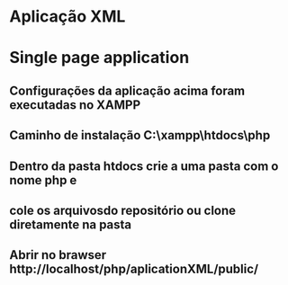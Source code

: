# Aplicação XML
# Single page application 
## Configurações da aplicação acima foram executadas no XAMPP
## Caminho de instalação C:\xampp\htdocs\php
## Dentro da pasta htdocs crie a uma pasta com o nome php e 
## cole os arquivosdo repositório ou clone diretamente na pasta
## Abrir no brawser http://localhost/php/aplicationXML/public/